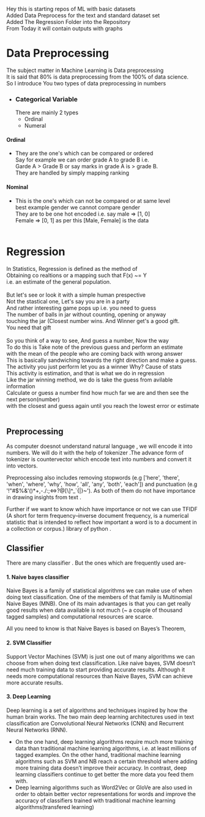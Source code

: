 Hey this is starting repos of ML with basic datasets<br>
Added Data Preprocess for the text and standard dataset set<br> 
Added The Regression Folder into the Repository<br>
From Today it will contain outputs with graphs<br>
 # Data Preprocessing
  The subject matter in Machine Learning is Data preprocessing<br>
  It is said that 80% is data preprocessing from the 100% of data science.<br>
  So I introduce You two types of data preprocessing in numbers<br>
  - ### Categorical Variable
    There are mainly 2 types
     - Ordinal
     - Numeral
   #### Ordinal
   - They are the one's which can be compared or ordered<br>
      Say for example we can order grade A to grade B i.e.<br>
      Garde A > Grade B or say marks in grade A is > grade B.<br>
      They are handled by simply mapping ranking
  #### Nominal
   - This is the one's which can not be compared or at same level<br>
     best example gender we cannot compare gender<br>
     They are to be one hot encoded i.e. say male => [1, 0]<br>
     Female => [0, 1] as per this [Male, Female] is the data<br>
     <br>
 # Regression
   In Statistics, Regression is defined as the method of<br>
   Obtaining co realtions or a mapping such that F(x) ~= Y<br>
   i.e. an estimate of the general population.<br>
   <br>
   But let's see or look it with a simple human prespective<br>
   Not the stastical one, Let's say you are in a party <br>
   And rather interesting game pops up i.e. you need to guess<br>
   The number of balls in jar without counting, opening or anyway<br>
   touching the jar (Closest number wins. And Winner get's a good gift.<br>
   You need that gift<br>
   <br>
   So you think of a way to see, And guess a number, Now the way <br>
   To do this is Take note of the previous guess and perform an estimate<br>
   with the mean of the people who are coming back with wrong answer<br>
   This is basically sandwiching towards the right direction and make a guess.<br>
   The activity you just perform let you as a winner Why? Cause of stats<br>
   This activity is estimation, and that is what we do in regression<br>
   Like the jar winning method, we do is take the guess from avilable information<br>
   Calculate or guess a number find how much far we are and then see the next person(number)<br>
   with the closest and guess again until you reach the lowest error or estimate<br>
  <br> 
## Preprocessing 
 As computer doesnot understand natural language , we will encode it into numbers.
 We will do it with the help of tokenizer .The advance form of tokenizer is countervector which encode text into numbers and convert it  into vectors.
 
 Preprocessing also includes removing stopwords (e.g ['here', 'there', 'when', 'where', 'why', 'how', 'all', 'any', 'both', 'each']) and punctuation (e.g '!"#$%&\'()*+,-./:;<=>?@[\\]^_`{|}~').
 As both of them do not have importance in drawing insights from text .
 
 
 Further if we want to know which have importance or not we can use TFIDF (A short for term frequency–inverse document frequency, is a numerical statistic that is intended to reflect how important a word is to a document in a collection or corpus.)  library of python .
 
 ## Classifier 
 There are many classifier . But the ones which are frequently used are-
 #### 1. Naive bayes classifier
Naive Bayes is a family of statistical algorithms we can make use of when doing text classification. One of the members of that family is Multinomial Naive Bayes (MNB). One of its main advantages is that you can get really good results when data available is not much (~ a couple of thousand tagged samples) and computational resources are scarce.

All you need to know is that Naive Bayes is based on Bayes’s Theorem, 

#### 2. SVM Classifier
Support Vector Machines (SVM) is just one out of many algorithms we can choose from when doing text classification. Like naive bayes, SVM doesn’t need much training data to start providing accurate results. Although it needs more computational resources than Naive Bayes, SVM can achieve more accurate results.
#### 3. Deep Learning
Deep learning is a set of algorithms and techniques inspired by how the human brain works. The two main deep learning architectures used in text classification are Convolutional Neural Networks (CNN) and Recurrent Neural Networks (RNN).

* On the one hand, deep learning algorithms require much more training data than traditional machine learning algorithms, i.e. at least millions of tagged examples. On the other hand, traditional machine learning algorithms such as SVM and NB reach a certain threshold where adding more training data doesn’t improve their accuracy. In contrast, deep learning classifiers continue to get better the more data you feed them with.
* Deep learning algorithms such as Word2Vec or GloVe are also used in order to obtain better vector representations for words and improve the accuracy of classifiers trained with traditional machine learning algorithms(transfered learning)

